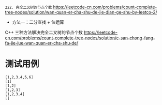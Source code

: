 
`222. 完全二叉树的节点个数` https://leetcode-cn.com/problems/count-complete-tree-nodes/solution/wan-quan-er-cha-shu-de-jie-dian-ge-shu-by-leetco-2/
- 方法一：二分查找 + 位运算

C++ 三种方法解决完全二叉树的节点个数 https://leetcode-cn.com/problems/count-complete-tree-nodes/solution/c-san-chong-fang-fa-jie-jue-wan-quan-er-cha-shu-de/

# 测试用例

```
[1,2,3,4,5,6]
[1]
[1,2]
[1,2,3]
[1,2,3,4]
[]
```
